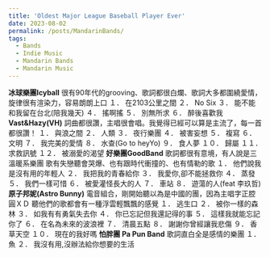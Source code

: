 ```yaml
---
title: 'Oldest Major League Baseball Player Ever'
date: 2023-08-02
permalink: /posts/MandarinBands/
tags:
  - Bands
  - Indie Music
  - Mandarin Bands
  - Mandarin Music
---
```




**冰球樂團Icyball**
很有90年代的grooving、歌詞都很白爛、歌詞大多都圍繞愛情，旋律很有渲染力，容易朗朗上口
１．	在2103公里之間
２．	No Six
３．	能不能和我留在台北(陪我幾天)
４．	搖啊搖
５．	別無所求
６．	醉後喜歡我
**Vast&Hazy(VH)**
詞曲都很讚，主唱很會唱。我覺得已經可以算是主流了，每一首都很讚！
１．	與浪之間
２．	人類
３．	夜行樂團
４．	被害妄想
５．	複寫
６．	文明
７．	我完美的愛情
８．	水查(Go to heyYo)
９．	食人夢
１０．	歸屬
１１．	求救訊號
１２．	被溺愛的渴望
**好樂團GoodBand**
歌詞都很有意境，有人說是三溫暖系樂團
歌有失戀聽會哭爆、也有跟時代衝撞的、也有情勒的歌
１．	他們說我是沒有用的年輕人
２．	我把我的青春給你
３．	我愛你,卻不能拯救你
４．	蒸發
５．	我們一樣可惜
６．	被愛灌怪長大的人
７．	車站
８．	遊蕩的人(feat 李玖哲)
**原子邦妮(Astro Bunny)**
電音組合，剛開始聽以為是中國的團，因為主唱字正腔圓ＸＤ 聽他們的歌都會有一種浮雲輕飄飄的感覺
１．	逃生口
２．	被你一樣的森林
３．	如我有有勇氣失去你
４．	你已忘記但我還記得的事
５．	這樣我就能忘記你了
６．	在名為未來的波浪裡
７．	清晨五點
８．	謝謝你曾經讓我悲傷
９．	香草天空
１０．	現在的我好嗎
**怕胖團 Pa Pun Band**
歌詞直白全是感情的樂團
１．	魚
２．	我沒有用,沒辦法給你想要的生活

